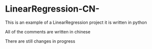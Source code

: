 # LinearRegression-CN-
This is an example of a LinearRegression project it is written in python

All of the comments are written in chinese

There are still changes in progress
